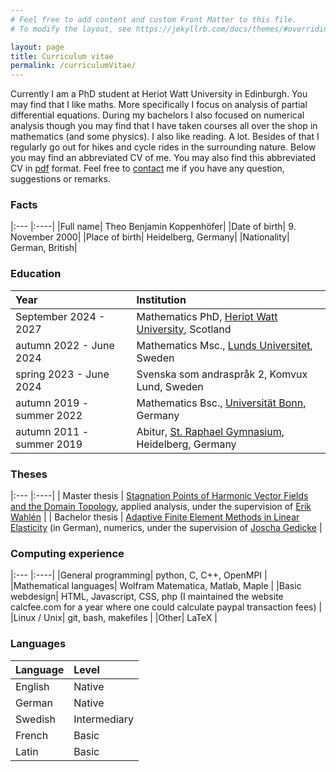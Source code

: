 ```yaml
---
# Feel free to add content and custom Front Matter to this file.
# To modify the layout, see https://jekyllrb.com/docs/themes/#overriding-theme-defaults

layout: page
title: Curriculum vitae
permalink: /curriculumVitae/
---
```


Currently I am a PhD student at Heriot Watt University in Edinburgh.
You may find that I like maths. More specifically I focus on analysis of partial differential equations.
During my bachelors I also focused on numerical analysis though you may find that I have taken courses all over the shop in mathematics (and some physics).
I also like reading. A lot. Besides of that I regularly go out for hikes and cycle rides in the surrounding nature.
Below you may find an abbreviated CV of me. You may also find this abbreviated CV in [pdf](/assets/CV/CV_TheoKoppenhoefer.pdf) format.
Feel free to [contact](/contact/) me if you have any question, suggestions or remarks.

### Facts

|:--- |:----|
|Full name| Theo Benjamin Koppenhöfer|
|Date of birth| 9. November 2000|
|Place of birth| Heidelberg, Germany|
|Nationality| German, British|

### Education

|Year | Institution  | 
|:--- |:----|
|September 2024 - 2027| Mathematics PhD, [Heriot Watt University](https://www.maxwell.ac.uk/), Scotland |
|autumn 2022 - June 2024| Mathematics Msc., [Lunds Universitet](https://maths.lu.se/), Sweden |
|spring 2023 - June 2024| Svenska som andraspråk 2, Komvux Lund, Sweden |
|autumn 2019 - summer 2022| Mathematics Bsc., [Universität Bonn](http://www.math.uni-bonn.de/), Germany |
|autumn 2011 - summer 2019| Abitur, [St. Raphael Gymnasium](https://www.srgh.de/), Heidelberg, Germany |

### Theses

|:--- |:----|
| Master thesis   | [Stagnation Points of Harmonic Vector Fields and the Domain Topology](https://raw.githubusercontent.com/TheoKoppenhoefer/master-thesis/main/Text/Thesis_TheoKoppenhoefer.pdf), applied analysis, under the supervision of [Erik Wahlén](https://www.maths.lu.se/english/research/staff/erik-wahlen/) |
| Bachelor thesis | [Adaptive Finite Element Methods in Linear Elasticity](https://raw.githubusercontent.com/TheoKoppenhoefer/bachelorarbeit/main/Text/Bachelorarbeit_Hauptteil.pdf) (in German), numerics, under the supervision of [Joscha Gedicke](https://ins.uni-bonn.de/staff/gedicke)                                                |

### Computing experience

|:--- |:----|
|General programming| python, C, C++, OpenMPI |
|Mathematical languages| Wolfram Matematica, Matlab, Maple |
|Basic webdesign| HTML, Javascript, CSS, php (I maintained the website calcfee.com for a year where one could calculate paypal transaction fees) |
|Linux / Unix| git, bash, makefiles |
|Other| LaTeX |

### Languages

|Language | Level  | 
|:--- |:----|
|English| Native |
|German| Native |
|Swedish| Intermediary |
|French| Basic |
|Latin| Basic |


